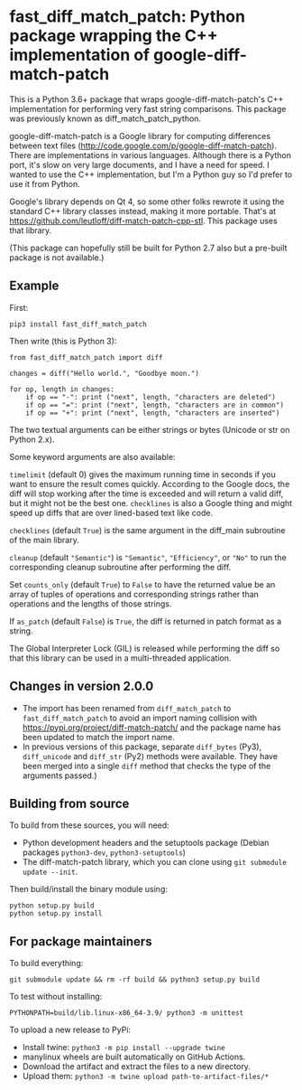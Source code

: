fast\_diff\_match\_patch: Python package wrapping the C++ implementation of google-diff-match-patch
===================================================================================================

This is a Python 3.6+ package that wraps google-diff-match-patch\'s C++
implementation for performing very fast string comparisons. This package
was previously known as diff\_match\_patch\_python.

google-diff-match-patch is a Google library for computing differences
between text files (http://code.google.com/p/google-diff-match-patch).
There are implementations in various languages. Although there is a Python
port, it's slow on very large documents, and I have a need for speed. I
wanted to use the C++ implementation, but I'm a Python guy so I'd
prefer to use it from Python.

Google's library depends on Qt 4, so some other folks rewrote it using
the standard C++ library classes instead, making it more portable.
That's at https://github.com/leutloff/diff-match-patch-cpp-stl. This
package uses that library.

(This package can hopefully still be built for Python 2.7 also but a
pre-built package is not available.)

Example
-------

First:

    pip3 install fast_diff_match_patch

Then write (this is Python 3):

    from fast_diff_match_patch import diff

    changes = diff("Hello world.", "Goodbye moon.")

    for op, length in changes:
        if op == "-": print ("next", length, "characters are deleted")
        if op == "=": print ("next", length, "characters are in common")
        if op == "+": print ("next", length, "characters are inserted")

The two textual arguments can be either strings or bytes (Unicode or str on Python 2.x).

Some keyword arguments are also available:

`timelimit` (default 0) gives the maximum running time in seconds if you
want to ensure the result comes quickly. According to the Google docs,
the diff will stop working after the time is exceeded and will return a
valid diff, but it might not be the best one. `checklines` is also a
Google thing and might speed up diffs that are over lined-based text
like code.

`checklines` (default `True`) is the same argument in the diff_main
subroutine of the main library.

`cleanup` (default `"Semantic"`) is `"Semantic"`, `"Efficiency"`, or `"No"`
to run the corresponding cleanup subroutine after performing the diff.

Set `counts_only` (default `True`) to `False` to have the returned value be an array of
tuples of operations and corresponding strings rather than operations
and the lengths of those strings.

If `as_patch` (default `False`) is `True`, the diff is returned in patch format
as a string.

The Global Interpreter Lock (GIL) is released while performing the diff
so that this library can be used in a multi-threaded application.


Changes in version 2.0.0
------------------------

* The import has been renamed from `diff_match_patch` to `fast_diff_match_patch` to avoid an import naming collision with https://pypi.org/project/diff-match-patch/ and the package name has been updated to match the import name.
* In previous versions of this package, separate `diff_bytes` (Py3), `diff_unicode` and `diff_str` (Py2)
methods were available. They have been merged into a single `diff` method that checks the type of the arguments passed.)


Building from source
--------------------

To build from these sources, you will need:

-   Python development headers and the setuptools package
    (Debian packages `python3-dev`, `python3-setuptools`)
-   The diff-match-patch library, which you can clone using
    `git submodule update --init`.

Then build/install the binary module using:

    python setup.py build
    python setup.py install


For package maintainers
-----------------------

To build everything:

    git submodule update && rm -rf build && python3 setup.py build

To test without installing:

    PYTHONPATH=build/lib.linux-x86_64-3.9/ python3 -m unittest

To upload a new release to PyPi:

* Install twine: `python3 -m pip install --upgrade twine`
* manylinux wheels are built automatically on GitHub Actions.
* Download the artifact and extract the files to a new directory.
* Upload them: `python3 -m twine upload path-to-artifact-files/*`
